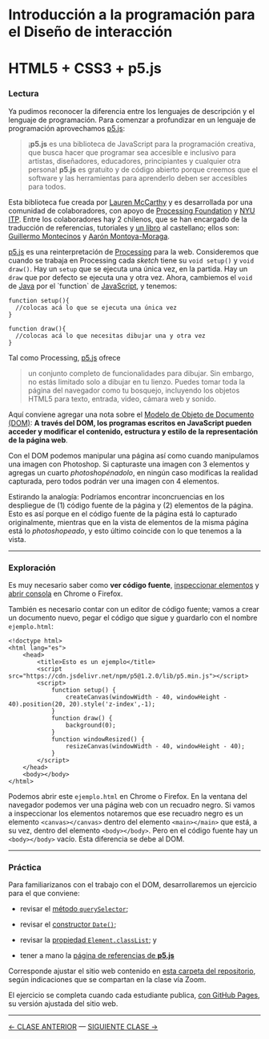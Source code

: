 # Introducción a la programación para el Diseño de interacción

# HTML5 + CSS3 + p5.js

### Lectura

Ya pudimos reconocer la diferencia entre los lenguajes de descripción y el lenguaje de programación. Para comenzar a profundizar en un lenguaje de programación aprovechamos [p5.js](https://p5js.org/es/):

> ¡**p5.js** es una biblioteca de JavaScript para la programación creativa, que busca hacer que programar sea accesible e inclusivo para artistas, diseñadores, educadores, principiantes y cualquier otra persona! **p5.js** es gratuito y de código abierto porque creemos que el software y las herramientas para aprenderlo deben ser accesibles para todos.

Esta biblioteca fue creada por [Lauren McCarthy](http://lauren-mccarthy.com/) y es desarrollada por una comunidad de colaboradores, con apoyo de [Processing Foundation](https://processingfoundation.org/) y [NYU ITP](https://forms.tisch.nyu.edu/page/s/itp-landing). Entre los colaboradores hay 2 chilenos, que se han encargado de la traducción de referencias, tutoriales y [un libro](https://processingfoundation.press/product/introduccion-a-p5-js/) al castellano; ellos son: [Guillermo Montecinos](https://twitter.com/guillermolooped) y [Aarón Montoya-Moraga](https://twitter.com/montoyamoraga).

[p5.js](https://p5js.org/es/) es una reinterpretación de [Processing](https://processing.org/) para la web. Consideremos que cuando se trabaja en Processing cada *sketch* tiene su `void setup()` y `void draw()`. Hay un `setup` que se ejecuta una única vez, en la partida. Hay un `draw` que por defecto se ejecuta una y otra vez. Ahora, cambiemos el `void` de [Java](https://es.wikipedia.org/wiki/Java_(lenguaje_de_programaci%C3%B3n)) por el `function` de [JavaScript](https://es.wikipedia.org/wiki/JavaScript), y tenemos:

```
function setup(){
  //colocas acá lo que se ejecuta una única vez
}

function draw(){
  //colocas acá lo que necesitas dibujar una y otra vez
}
```

Tal como Processing, [p5.js](https://p5js.org/es/) ofrece

> un conjunto completo de funcionalidades para dibujar. Sin embargo, no estás limitado solo a dibujar en tu lienzo. Puedes tomar toda la página del navegador como tu bosquejo, incluyendo los objetos HTML5 para texto, entrada, video, cámara web y sonido.

Aquí conviene agregar una nota sobre el [Modelo de Objeto de Documento (DOM)](https://developer.mozilla.org/es/docs/Glossary/DOM): **A través del DOM, los programas escritos en JavaScript pueden acceder y modificar el contenido, estructura y estilo de la representación de la página web**.

Con el DOM podemos manipular una página así como cuando manipulamos una imagen con Photoshop. Si capturaste una imagen con 3 elementos y agregas un cuarto *photoshopénadolo*, en ningún caso modificas la realidad capturada, pero todos podrán ver una imagen con 4 elementos. 

Estirando la analogía: Podríamos encontrar inconcruencias en los despliegue de (1) código fuente de la página y (2) elementos de la página. Esto es así porque en el código fuente de la página está lo capturado originalmente, mientras que en la vista de elementos de la misma página está lo *photoshopeado*, y esto último coincide con lo que tenemos a la vista.

- - - - - - - - - - - - -

### Exploración

Es muy necesario saber como **ver código fuente**, [inspeccionar elementos](https://support.hostinger.es/es/articles/2333029-como-inspeccionar-los-elementos-del-sitio-web) y [abrir consola](https://transferwise.com/es/help/articles/2954851/como-abrir-la-consola-de-tu-navegador) en Chrome o Firefox.

También es necesario contar con un editor de código fuente; vamos a crear un documento nuevo, pegar el código que sigue y guardarlo con el nombre `ejemplo.html`:

```
<!doctype html>
<html lang="es">
    <head>
        <title>Esto es un ejemplo</title>
        <script src="https://cdn.jsdelivr.net/npm/p5@1.2.0/lib/p5.min.js"></script>
        <script>
            function setup() {
                createCanvas(windowWidth - 40, windowHeight - 40).position(20, 20).style('z-index',-1);
            }
            function draw() {
                background(0);
            }
            function windowResized() { 
                resizeCanvas(windowWidth - 40, windowHeight - 40);
            } 
        </script>
    </head>
    <body></body>
</html>
```

Podemos abrir este `ejemplo.html` en Chrome o Firefox. En la ventana del navegador podemos ver una página web con un recuadro negro. Si vamos a inspeccionar los elementos notaremos que ese recuadro negro es un elemento `<canvas></canvas>` dentro del elemento `<main></main>` que está, a su vez, dentro del elemento `<body></body>`. Pero en el código fuente hay un `<body></body>` vacío. Esta diferencia se debe al DOM.


- - - - - - - - - - - - - - 

### Práctica

Para familiarizanos con el trabajo con el DOM, desarrollaremos un ejercicio para el que conviene:

- revisar el [método `querySelector`](https://developer.mozilla.org/es/docs/Web/API/Element/querySelector);

- revisar el [constructor `Date()`](https://developer.mozilla.org/es/docs/Web/JavaScript/Referencia/Objetos_globales/Date);

- revisar la [propiedad `Element.classList`](https://developer.mozilla.org/es/docs/Web/API/Element/classList); y

- tener a mano la [página de referencias de **p5.js**](https://p5js.org/es/reference/)

Corresponde ajustar el sitio web contenido en [esta carpeta del repositorio](https://profesorfaco.github.io/dno037-2021/clase-02/), según indicaciones que se compartan en la clase vía Zoom. 

El ejercicio se completa cuando cada estudiante publica, [con GitHub Pages](https://docs.github.com/es/free-pro-team@latest/github/working-with-github-pages/configuring-a-publishing-source-for-your-github-pages-site), su versión ajustada del sitio web.


- - - - - - - 
[← CLASE ANTERIOR](https://github.com/profesorfaco/interaccion/tree/main/sesion_01) — [SIGUIENTE CLASE →](https://github.com/profesorfaco/interaccion/tree/main/sesion_03)

